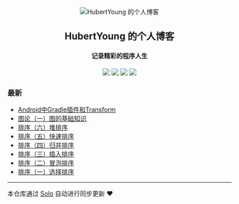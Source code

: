 <p align="center"><img alt="HubertYoung 的个人博客" src="https://static.b3log.org/images/brand/solo-32.png"></p><h2 align="center">
HubertYoung 的个人博客
</h2>

<h4 align="center">记录精彩的程序人生</h4>
<p align="center"><a title="HubertYoung 的个人博客" target="_blank" href="https://github.com/HubertYoung/solo-blog"><img src="https://img.shields.io/github/last-commit/HubertYoung/solo-blog.svg?style=flat-square&color=FF9900"></a>
<a title="GitHub repo size in bytes" target="_blank" href="https://github.com/HubertYoung/solo-blog"><img src="https://img.shields.io/github/repo-size/HubertYoung/solo-blog.svg?style=flat-square"></a>
<a title="Solo Version" target="_blank" href="https://github.com/b3log/solo/releases"><img src="https://img.shields.io/badge/solo-3.6.4-f1e05a.svg?style=flat-square&color=blueviolet"></a>
<a title="Hits" target="_blank" href="https://github.com/b3log/hits"><img src="https://hits.b3log.org/HubertYoung/solo-blog.svg"></a></p>

### 最新

* [Android中Gradle插件和Transform](http://solo.hubertyoung.top:6422/articles/2019/09/18/1568736753109.html)
* [图论（一）图的基础知识](http://solo.hubertyoung.top:6422/articles/2019/09/13/1568311091433.html)
* [排序（六）堆排序](http://solo.hubertyoung.top:6422/articles/2019/09/13/1568311032251.html)
* [排序（五）快速排序](http://solo.hubertyoung.top:6422/articles/2019/09/13/1568310975555.html)
* [排序（四）归并排序](http://solo.hubertyoung.top:6422/articles/2019/09/13/1568310950946.html)
* [排序（三）插入排序](http://solo.hubertyoung.top:6422/articles/2019/09/13/1568310927933.html)
* [排序（二）冒泡排序](http://solo.hubertyoung.top:6422/articles/2019/09/13/1568310843953.html)
* [排序（一）选择排序](http://solo.hubertyoung.top:6422/articles/2019/09/13/1568310695435.html)



---

本仓库通过 [Solo](https://github.com/b3log/solo) 自动进行同步更新 ❤️ 